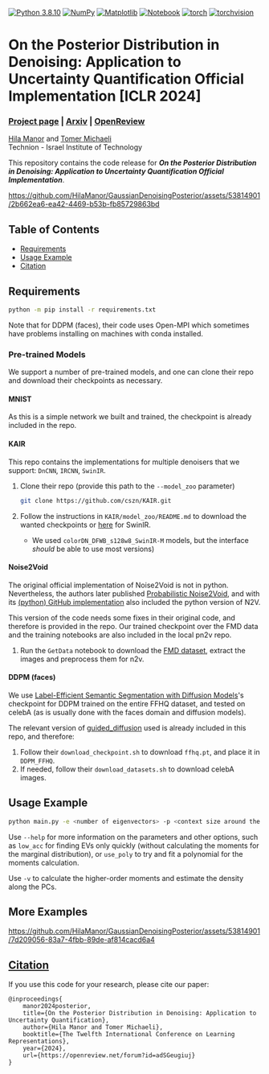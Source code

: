 [![Python 3.8.10](https://img.shields.io/badge/python-3.8.10+-blue?logo=python&logoColor=white)](https://www.python.org/downloads/release/python-3810/)
[![NumPy](https://img.shields.io/badge/numpy-1.24.3+-green?logo=numpy&logoColor=white)](https://pypi.org/project/numpy/1.24.3/)
[![Matplotlib](https://img.shields.io/badge/matplotlib-3.7.1+-green?logo=plotly&logoColor=white)](https://pypi.org/project/matplotlib/3.7.1)
[![Notebook](https://img.shields.io/badge/notebook-6.5.4+-green?logo=jupyter&logoColor=white)](https://pypi.org/project/notebook/6.5.4)
[![torch](https://img.shields.io/badge/torch-2.0.0+-green?logo=pytorch&logoColor=white)](https://pytorch.org/)
[![torchvision](https://img.shields.io/badge/torchvision-0.15.1+-green?logo=pytorch&logoColor=white)](https://pytorch.org/)

# On the Posterior Distribution in Denoising: Application to Uncertainty Quantification Official Implementation [ICLR 2024]


###  [Project page](https://HilaManor.github.io/GaussianDenoisingPosterior) | [Arxiv](https://arxiv.org/abs/2309.13598) | [OpenReview](https://openreview.net/forum?id=adSGeugiuj)

[Hila Manor](https://www.linkedin.com/in/hilamanor/) and [Tomer Michaeli](https://tomer.net.technion.ac.il/)      
Technion - Israel Institute of Technology

This repository contains the code release for ***On the Posterior Distribution in Denoising: Application to Uncertainty Quantification Official Implementation***. 

https://github.com/HilaManor/GaussianDenoisingPosterior/assets/53814901/2b662ea6-ea42-4469-b53b-fb85729863bd


## Table of Contents

* [Requirements](#requirements)
* [Usage Example](#usage-example)
* [Citation](#citation)

## Requirements

```bash
python -m pip install -r requirements.txt
```

Note that for DDPM (faces), their code uses Open-MPI which sometimes have problems installing on machines with conda installed.

### Pre-trained Models

We support a number of pre-trained models, and one can clone their repo and download their checkpoints as necessary.

#### MNIST

As this is a simple network we built and trained, the checkpoint is already included in the repo.

#### KAIR

This repo contains the implementations for multiple denoisers that we support: `DnCNN`, `IRCNN`, `SwinIR`.

1. Clone their repo (provide this path to the `--model_zoo` parameter)

    ```bash
    git clone https://github.com/cszn/KAIR.git 
    ```

2. Follow the instructions in `KAIR/model_zoo/README.md` to download the wanted checkpoints or [here](https://github.com/JingyunLiang/SwinIR/releases/tag/v0.0) for SwinIR.
    * We used `colorDN_DFWB_s128w8_SwinIR-M` models, but the interface *should* be able to use most versions)

#### Noise2Void

The original official implementation of Noise2Void is not in python. Nevertheless, the authors later published [Probabilistic Noise2Void](https://arxiv.org/abs/1906.00651), and with its [(python) GitHub implementation](https://github.com/juglab/pn2v) also included the python version of N2V.

This version of the code needs some fixes in their original code, and therefore is provided in the repo. Our trained checkpoint over the FMD data and the training notebooks are also included in the local pn2v repo.

1. Run the `GetData` notebook to download the [FMD dataset](https://github.com/yinhaoz/denoising-fluorescence/tree/master), extract the images and preprocess them for n2v.

#### DDPM (faces)

We use [Label-Efficient Semantic Segmentation with Diffusion Models](https://github.com/yandex-research/ddpm-segmentation)'s checkpoint for DDPM trained on the entire FFHQ dataset, and tested on celebA (as is usually done with the faces domain and diffusion models).

The relevant version of [guided_diffusion](https://github.com/openai/guided-diffusion/tree/27c20a8fab9cb472df5d6bdd6c8d11c8f430b924) used is already included in this repo, and therefore:

1. Follow their `download_checkpoint.sh` to download `ffhq.pt`, and place it in `DDPM_FFHQ`.
2. If needed, follow their `download_datasets.sh` to download celebA images.

## Usage Example

```bash
python main.py -e <number of eigenvectors> -p <context size around the patch> -t <subspace iters> -c <small constant> -o <output folder> -d <denoiser model> -i <input image path>
```

Use `--help` for more information on the parameters and other options, such as `low_acc` for finding EVs only quickly (without calculating the moments for the marginal distribution), or `use_poly` to try and fit a polynomial for the moments calculation.

Use `-v` to calculate the higher-order moments and estimate the density along the PCs.

## More Examples



https://github.com/HilaManor/GaussianDenoisingPosterior/assets/53814901/7d209056-83a7-4fbb-89de-af814cacd6a4



## [Citation](#citation)

If you use this code for your research, please cite our paper:

```
@inproceedings{
    manor2024posterior,
    title={On the Posterior Distribution in Denoising: Application to Uncertainty Quantification},
    author={Hila Manor and Tomer Michaeli},
    booktitle={The Twelfth International Conference on Learning Representations},
    year={2024},
    url={https://openreview.net/forum?id=adSGeugiuj}
}
```
